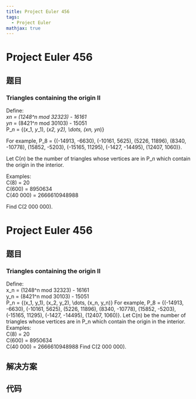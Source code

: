 ```yaml
---
title: Project Euler 456
tags:
  - Project Euler
mathjax: true
---
```

<escape><!-- more --></escape>
    
# Project Euler 456
## 题目
### Triangles containing the origin II

Define:<br /><var>x</var>_<var>n</var> = (1248^<var>n</var> mod 32323) - 16161<br /><var>y</var>_<var>n</var> = (8421^<var>n</var> mod 30103) - 15051<br />
P_<var>n</var> = {(<var>x</var>_1, <var>y</var>_1), (<var>x</var>_2, <var>y</var>_2), \dots, (<var>x</var>_<var>n</var>, <var>y</var>_<var>n</var>)}


For example, P_8 = {(-14913, -6630), (-10161, 5625), (5226, 11896), (8340, -10778), (15852, -5203), (-15165, 11295), (-1427, -14495), (12407, 1060)}.

Let C(<var>n</var>) be the number of triangles whose vertices are in P_<var>n</var> which contain the origin in the interior.


Examples:<br />
C(8) = 20<br />
C(600) = 8950634<br />
C(40 000) = 2666610948988


Find C(2 000 000).



# Project Euler 456
## 题目
### Triangles containing the origin II

Define:<br>x_n = (1248^n mod 32323) - 16161<br>y_n = (8421^n mod 30103) - 15051<br>P_n = {(x_1, y_1), (x_2, y_2), \dots, (x_n, y_n)}
For example, P_8 = {(-14913, -6630), (-10161, 5625), (5226, 11896), (8340, -10778), (15852, -5203), (-15165, 11295), (-1427, -14495), (12407, 1060)}.
Let C(n) be the number of triangles whose vertices are in P_n which contain the origin in the interior.
Examples:<br>C(8) = 20<br>C(600) = 8950634<br>C(40&nbsp;000) = 2666610948988
Find C(2&nbsp;000&nbsp;000).


## 解决方案


## 代码


